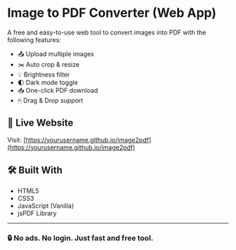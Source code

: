 # Image to PDF Converter (Web App)

A free and easy-to-use web tool to convert images into PDF with the following features:

- 📤 Upload multiple images
- ✂️ Auto crop & resize
- 💡 Brightness filter
- 🌓 Dark mode toggle
- 📥 One-click PDF download
- 🖱 Drag & Drop support

## 🔗 Live Website

Visit: [https://yourusername.github.io/image2pdf](https://yourusername.github.io/image2pdf)

## 🛠 Built With

- HTML5
- CSS3
- JavaScript (Vanilla)
- jsPDF Library

---

### 🔒 No ads. No login. Just fast and free tool.

